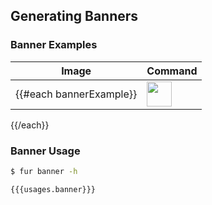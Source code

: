 Generating Banners
------------------

### Banner Examples

| Image | Command |
| ----- | ------- |
{{#each bannerExample}}| <img src="./docs/examples/images/example-{{lowercase text}}-banner.svg" height="40" style="height:40px;" /> | ` $ fur banner {{#each this}}--{{spinalcase @key}}="{{this}}" {{/each}} ` |
{{/each}}


### Banner Usage

```bash
$ fur banner -h

{{{usages.banner}}}
```


